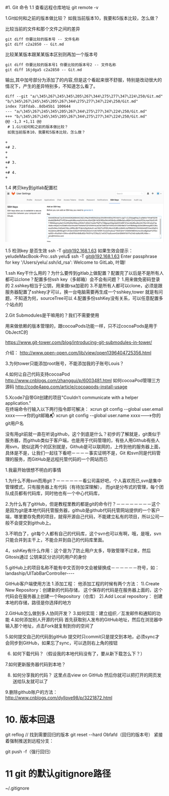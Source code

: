#1. Git 命令
1.1 查看远程仓库地址
git remote -v


1.Git如何和之前的版本做比较？
如我当前版本10，我要和5版本比较，怎么做？


比较当前的文件和那个文件之间的差异

```
git diff 你要比较的版本号 -- 文件名称
git diff c2a2850 -- Git.md
```
比较某某版本跟某某版本区别则再加一个版本号

```
git diff 你要比较的版本号1 你要比较的版本号2 -- 文件名称
git diff 16jdga5 c2a2850 -- Git.md
```

输出,其中加号部分为添加了的内容,但是这个看起来很不舒服，特别是改动很大的情况下，产生的差异特别多，不知道怎么看了。

```log
diff --git "a/\345\267\245\345\205\267\344\275\277\347\224\250/Git.md" "b/\345\267\245\345\205\267\344\275\277\347\224\250/Git.md"
index 718fdab..8db45b1 100644
--- "a/\345\267\245\345\205\267\344\275\277\347\224\250/Git.md"
+++ "b/\345\267\245\345\205\267\344\275\277\347\224\250/Git.md"
@@ -1,3 +1,11 @@
 # 1.Git如何和之前的版本做比较？
 如我当前版本10，我要和5版本比较，怎么做？
 
+
+# 2.
+
+
+# 3.
+
+# 4.
+
```

1.4 拷贝key到gitlab配置栏
![DAC69D85-E6C8-4E10-BB2B-67585F0CED](media/DAC69D85-E6C8-4E10-BB2B-67585F0CEDC4.png)

1.5 检测key 是否生效
ssh -T git@192.168.1.63
如果生效会提示：
yeludeMacBook-Pro:.ssh yelu$ ssh -T git@192.168.1.63
Enter passphrase for key '/Users/yelu/.ssh/id_rsa': 
Welcome to GitLab, 叶璐!


1.ssh Key干什么用的？为什么要传到gitlab上做配置？配置完了以后是不是所有人都可以clone？配置多份ssh key（多邮箱）会不会有问题？
1.用来做免密码登录的
2.sshkey相当于公钥，用来做rsa加密的
3.不是所有人都可以clone，必须是跟服务器配置了sshkey才可以，换一台电脑需要再生成一个sshkey,tower 就是有问题，不知道为何，sourceTree可以
4.配置多份sshKey没有关系，可以任意配置多个站点的

2.Git Submodules是干嘛用的？我们不需要使用

用来做依赖的版本管理的，跟cocoaPods功能一样，只不过cocoaPods是用于ObJectC的

https://www.git-tower.com/blog/introducing-git-submodules-in-tower/

介绍：
http://www.open-open.com/lib/view/open1396404725356.html

3.为何tower只能添加root账号，不能添加我的子账号Louis？

4.如何让自己代码支持cocoaPod
http://www.cnblogs.com/zhanggui/p/6003481.html
 如何cocoaPod管理三方源码
http://code4app.com/article/cocoapods-install-usage

5.Xcode7自带Git创建的项目"Couldn’t communicate with a helper application."    
在终端命令行输入以下两行指令即可解决：
xcrun git config --global user.email xxxx--->你的git邮箱📬
xcrun git config --global user.name xxxx--->你的git用户名 

没有用git前就一直在听说github，这个到底是什么？初步的了解就是，git类似于服务器，而github类似于客户端，也是用于代码管理的，有些人用Github有些人用svn，貌似这两个的区别就是，Github是可以联网的，上传到他的服务器上面，具体是不是，让我们一起往下看吧－－－－事实证明不是，Git 和svn同是代码管理的服务，而GitHub是远程托管代码的一个网站而已

1.我最开始很想不明白的事情

1.为什么不用svn而用git？－－－－－－看公司喜好吧，个人喜欢而已,svn是集中管理模式，只有服务器上有代码（有待加深理解），
而git是分布式的管理，每个团队成员都有代码库，同时他也有一个中心代码库，

2.为什么有了gitHub，但是教程里教的都是git的命令行？－－－－－－－－这个是因为git是本地代码托管服务器，github是github代码托管网站提供的一个客户端，哪里要存免费的项目，就得开源自己代码，不能建立私有的项目，所以公司一般不会提交到github上。

3.不明白了，git每个人都有自己的代码库，这个svn也可以有啊，哦，是哦，svn只能合并到主干上，不能合并到自己的代码库里面。

4，sshKey有什么作用：这个是为了防止用户太多，导致管理不过来，然后Gitosis通过 公钥来区分访问的用户的身份

5.gitHub上的项目名称不能有中文否则中文会被替换成－－－－－－符号，如：landaship/UITabBarController----


GitHub客户端使用方法
1.添加工程：
     他添加工程的时候有两个方法：
     1).Create New Repository：创建新的代码存储， 这个保存的代码是在服务器上面的，这个代码会在服务器上创建一个Repository（仓库）
     2).Add Local repository：     创建本地的存储，路径是你选择的地方
                    


2.GitHub怎么做到多人协同开发？
3.如何实现：建立组织／互发邮件和通知的功能
4.如何添加别人开源的代码
     首先获取别人发布的GitHub地址，然后在浏览器中输入那个地址，点击Fork就复制到你的空间了


5.如何提交自己的代码到gitHub
     提交时只commit只是提交到本地，必须sync才会同步到GitHub，如果忘了sync，可以选则右上角的按钮


6. 如何下载代码？（假设我的本地代码没有了，要从新下载怎么下？）


7.如何更新服务器代码到本地？


8. 如何分享我的代码？
这里点击view on GitHub 然后你就可以把打开的网页发送给队友就可以了


9.删除github账户的方法：http://www.cnblogs.com/dyllove98/p/3221872.html


# 10. 版本回退
git reflog  // 找到需要回归的版本
git reset --hard Obfafd（回归的版本号）
紧接着强制推送到远程分支：

git push -f（强行回归）

# 11 git 的默认gitignore路径

~/.gitignore

